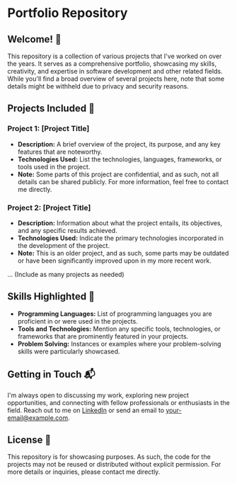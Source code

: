 # Portfolio Repository

## Welcome! 👋

This repository is a collection of various projects that I've worked on over the years. It serves as a comprehensive portfolio, showcasing my skills, creativity, and expertise in software development and other related fields. While you'll find a broad overview of several projects here, note that some details might be withheld due to privacy and security reasons.

## Projects Included 🚀

### Project 1: [Project Title]

- **Description:** A brief overview of the project, its purpose, and any key features that are noteworthy.
- **Technologies Used:** List the technologies, languages, frameworks, or tools used in the project.
- **Note:** Some parts of this project are confidential, and as such, not all details can be shared publicly. For more information, feel free to contact me directly.

### Project 2: [Project Title]

- **Description:** Information about what the project entails, its objectives, and any specific results achieved.
- **Technologies Used:** Indicate the primary technologies incorporated in the development of the project.
- **Note:** This is an older project, and as such, some parts may be outdated or have been significantly improved upon in my more recent work.

... (Include as many projects as needed)

## Skills Highlighted 💼

- **Programming Languages:** List of programming languages you are proficient in or were used in the projects.
- **Tools and Technologies:** Mention any specific tools, technologies, or frameworks that are prominently featured in your projects.
- **Problem Solving:** Instances or examples where your problem-solving skills were particularly showcased.

## Getting in Touch 📬

I'm always open to discussing my work, exploring new project opportunities, and connecting with fellow professionals or enthusiasts in the field. Reach out to me on [LinkedIn](your-linkedin-profile-link) or send an email to [your-email@example.com](mailto:your-email@example.com).

## License 📜

This repository is for showcasing purposes. As such, the code for the projects may not be reused or distributed without explicit permission. For more details or inquiries, please contact me directly.
